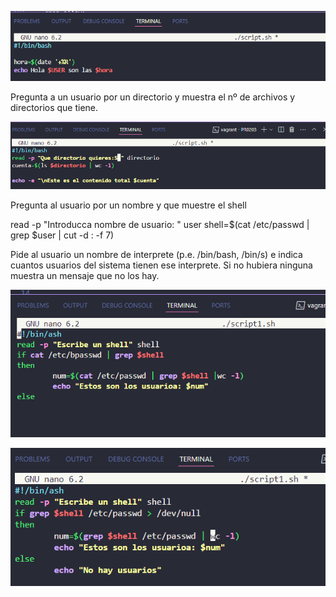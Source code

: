 ![alt text](image.png)

Pregunta a un usuario por un directorio y muestra el nº de archivos y directorios que tiene.

![alt text](image-2.png)

Pregunta al usuario por un nombre y que muestre el shell

read -p "Introducca nombre de usuario: " user
shell=$(cat /etc/passwd | grep $user | cut -d : -f 7)

Pide al usuario un nombre de interprete (p.e. /bin/bash, /bin/s) e indica cuantos usuarios del sistema tienen ese interprete.
Si no hubiera ninguna muestra un mensaje que no los hay.

![alt text](image-3.png)

![alt text](image-4.png)